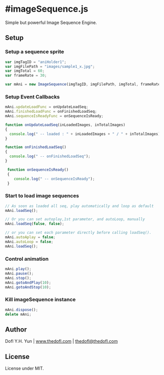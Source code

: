 #imageSequence.js
================

Simple but powerful Image Sequence Engine.


Setup
---------------

### Setup a sequence sprite

```javascript
var imgTagID = "aniHolder1";
var imgFilePath = "images/sample1_x.jpg";
var imgTotal = 60;
var frameRate = 30;

var mAni = new ImageSequence(imgTagID, imgFilePath, imgTotal, frameRate);
```

### Setup Event Callbacks

```javascript 
mAni.updateLoadFunc = onUpdateLoadSeq;
mAni.finishedLoadFunc = onFinishedLoadSeq;
mAni.sequenceIsReadyFunc = onSequenceIsReady;

function onUpdateLoadSeq(inLoadedImages, inTotalImages)
{
  console.log(" -- loaded : " + inLoadedImages + " / " + inTotalImages);
}

function onFinishedLoadSeq()
{
  console.log(" -- onFinishedLoadSeq");
}

 function onSequenceIsReady()
 {
    console.log(" -- onSequenceIsReady");
 }
```

### Start to load image sequences

```javascript 
// As soon as loaded all seq, play automatically and loop as default
mAni.loadSeq();

// Or you can set autoplay,1st parameter, and autoLoop, manually
mAni.loadSeq(false, false);

// or you can set each parameter directly before calling loadSeq().
mAni.autoAplay = false;
mAni.autoLoop = false;
mAni.loadSeq();
```


### Control animation

```javascript
mAni.play();
mAni.pause();
mAni.stop();
mAni.gotoAndPlay(10);
mAni.gotoAndStop(10);
```



### Kill imageSequence instance
 
```javascript
mAni.dispose();
delete mAni;
```


Author
---------------
Dofl Y.H. Yun | www.thedofl.com | thedofl@thedofl.com



License
---------------
License under MIT.
